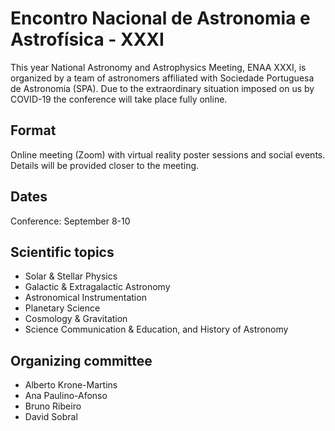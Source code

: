 # Encontro Nacional de Astronomia e Astrofísica - XXXI

This year National Astronomy and Astrophysics Meeting, ENAA XXXI, is organized by a team of astronomers affiliated with Sociedade Portuguesa de Astronomia (SPA). Due to the extraordinary situation imposed on us by COVID-19 the conference will take place fully online.


## Format
Online meeting (Zoom) with virtual reality poster sessions and social events. Details will be provided closer to the meeting.

## Dates
Conference: September 8-10

## Scientific topics
- Solar & Stellar Physics
- Galactic & Extragalactic Astronomy
- Astronomical Instrumentation
- Planetary Science
- Cosmology & Gravitation
- Science Communication & Education, and History of Astronomy


## Organizing committee 
- Alberto Krone-Martins
- Ana Paulino-Afonso
- Bruno Ribeiro
- David Sobral
